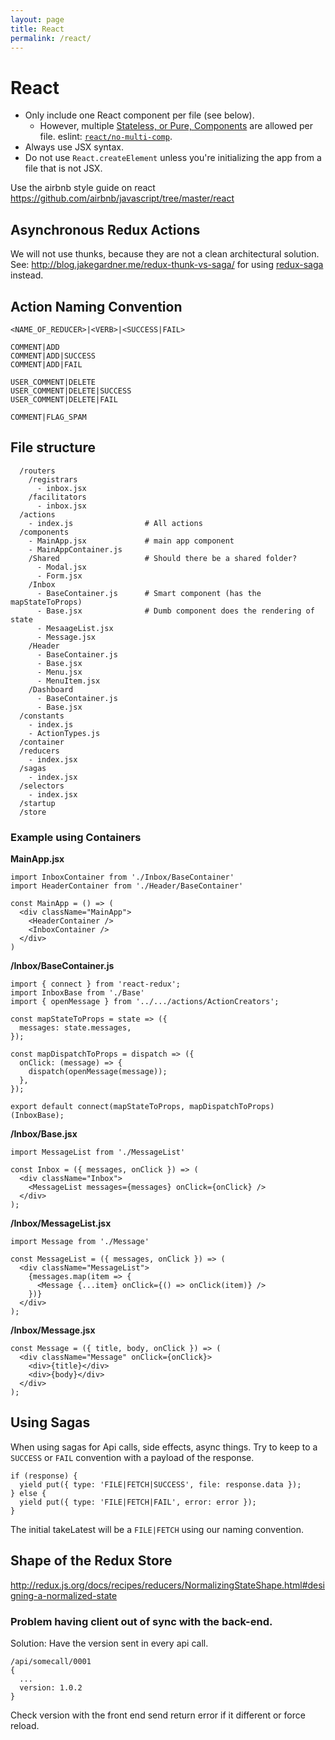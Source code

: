 ```yaml
---
layout: page
title: React
permalink: /react/
---
```


# React

- Only include one React component per file (see below).
  - However, multiple [Stateless, or Pure, Components](https://facebook.github.io/react/docs/components-and-props.html) are allowed per file. eslint: [`react/no-multi-comp`](https://github.com/yannickcr/eslint-plugin-react/blob/master/docs/rules/no-multi-comp.md#ignorestateless).
- Always use JSX syntax.
- Do not use `React.createElement` unless you're initializing the app from a file that is not JSX.

Use the airbnb style guide on react https://github.com/airbnb/javascript/tree/master/react

## Asynchronous Redux Actions

We will not use thunks, because they are not a clean architectural solution. See: http://blog.jakegardner.me/redux-thunk-vs-saga/ for using [redux-saga](https://github.com/redux-saga/redux-saga) instead.

## Action Naming Convention

`<NAME_OF_REDUCER>|<VERB>|<SUCCESS|FAIL>`

```
COMMENT|ADD
COMMENT|ADD|SUCCESS
COMMENT|ADD|FAIL

USER_COMMENT|DELETE
USER_COMMENT|DELETE|SUCCESS
USER_COMMENT|DELETE|FAIL

COMMENT|FLAG_SPAM
```

## File structure

```
  /routers
    /registrars
      - inbox.jsx
    /facilitators
      - inbox.jsx
  /actions
    - index.js                # All actions
  /components
    - MainApp.jsx             # main app component
    - MainAppContainer.js
    /Shared                   # Should there be a shared folder?
      - Modal.jsx
      - Form.jsx
    /Inbox
      - BaseContainer.js      # Smart component (has the mapStateToProps)
      - Base.jsx              # Dumb component does the rendering of state
      - MesaageList.jsx
      - Message.jsx
    /Header
      - BaseContainer.js
      - Base.jsx
      - Menu.jsx
      - MenuItem.jsx
    /Dashboard
      - BaseContainer.js
      - Base.jsx
  /constants
    - index.js
    - ActionTypes.js
  /container
  /reducers
    - index.jsx
  /sagas
    - index.jsx
  /selectors
    - index.jsx
  /startup
  /store
```

### Example using Containers

**MainApp.jsx**

    import InboxContainer from './Inbox/BaseContainer'
    import HeaderContainer from './Header/BaseContainer'

    const MainApp = () => (
      <div className="MainApp">
        <HeaderContainer />
        <InboxContainer />
      </div>
    )

**/Inbox/BaseContainer.js**

    import { connect } from 'react-redux';
    import InboxBase from './Base'
    import { openMessage } from '../.../actions/ActionCreators';

    const mapStateToProps = state => ({
      messages: state.messages,
    });

    const mapDispatchToProps = dispatch => ({
      onClick: (message) => {
        dispatch(openMessage(message));
      },
    });

    export default connect(mapStateToProps, mapDispatchToProps)(InboxBase);

**/Inbox/Base.jsx**

    import MessageList from './MessageList'

    const Inbox = ({ messages, onClick }) => (
      <div className="Inbox">
        <MessageList messages={messages} onClick={onClick} />
      </div>
    );

**/Inbox/MessageList.jsx**

    import Message from './Message'

    const MessageList = ({ messages, onClick }) => (
      <div className="MessageList">
        {messages.map(item => {
          <Message {...item} onClick={() => onClick(item)} />
        })}
      </div>
    );

**/Inbox/Message.jsx**

    const Message = ({ title, body, onClick }) => (
      <div className="Message" onClick={onClick}>
        <div>{title}</div>
        <div>{body}</div>
      </div>
    );


## Using Sagas
When using sagas for Api calls, side effects, async things.
Try to keep to a `SUCCESS` or `FAIL` convention with a payload of the response.

    if (response) {
      yield put({ type: 'FILE|FETCH|SUCCESS', file: response.data });
    } else {
      yield put({ type: 'FILE|FETCH|FAIL', error: error });
    }

The initial takeLatest will be a `FILE|FETCH` using our naming convention.

## Shape of the Redux Store

http://redux.js.org/docs/recipes/reducers/NormalizingStateShape.html#designing-a-normalized-state

### Problem having client out of sync with the back-end.

Solution: Have the version sent in every api call.

```
/api/somecall/0001
{
  ...
  version: 1.0.2
}
```

Check version with the front end send return error if it different or force reload.
